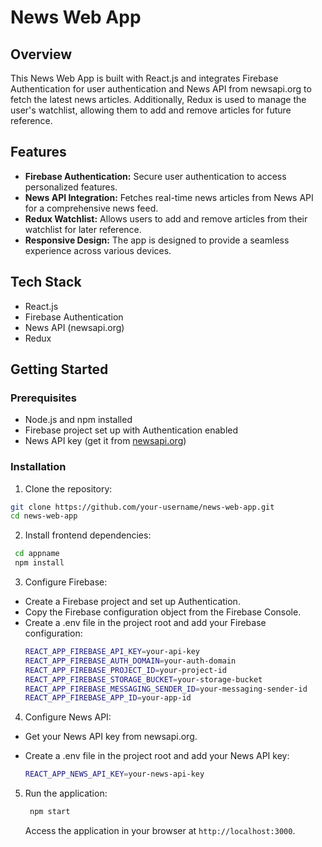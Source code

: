 # News Web App

## Overview

This News Web App is built with React.js and integrates Firebase Authentication for user authentication and News API from newsapi.org to fetch the latest news articles. Additionally, Redux is used to manage the user's watchlist, allowing them to add and remove articles for future reference.

## Features

- **Firebase Authentication:** Secure user authentication to access personalized features.
- **News API Integration:** Fetches real-time news articles from News API for a comprehensive news feed.
- **Redux Watchlist:** Allows users to add and remove articles from their watchlist for later reference.
- **Responsive Design:** The app is designed to provide a seamless experience across various devices.

## Tech Stack

- React.js
- Firebase Authentication
- News API (newsapi.org)
- Redux

## Getting Started

### Prerequisites

- Node.js and npm installed
- Firebase project set up with Authentication enabled
- News API key (get it from [newsapi.org](https://newsapi.org/))

### Installation

1. Clone the repository:

```bash
git clone https://github.com/your-username/news-web-app.git
cd news-web-app
```

2. Install frontend dependencies:

```bash
 cd appname
 npm install
```

3. Configure Firebase:

- Create a Firebase project and set up Authentication.
- Copy the Firebase configuration object from the Firebase Console.
- Create a .env file in the project root and add your Firebase configuration:
  ```bash
  REACT_APP_FIREBASE_API_KEY=your-api-key
  REACT_APP_FIREBASE_AUTH_DOMAIN=your-auth-domain
  REACT_APP_FIREBASE_PROJECT_ID=your-project-id
  REACT_APP_FIREBASE_STORAGE_BUCKET=your-storage-bucket
  REACT_APP_FIREBASE_MESSAGING_SENDER_ID=your-messaging-sender-id
  REACT_APP_FIREBASE_APP_ID=your-app-id
  ```

4. Configure News API:

- Get your News API key from newsapi.org.
- Create a .env file in the project root and add your News API key:

  ```bash
  REACT_APP_NEWS_API_KEY=your-news-api-key

  ```

5. Run the application:

   ```bash
    npm start
   ```

   Access the application in your browser at `http://localhost:3000`.


